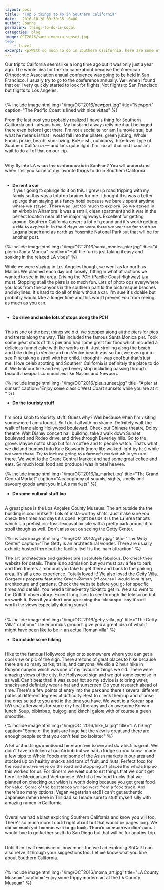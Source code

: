 ```yaml
---
layout: post
title:  "Top 5 things to do in Southern California"
date:   2016-10-28 09:30:35 -0400
author: Joanne
permalink: things-to-do-in-socal
categories: blog
image: OCT2016/santa_monica_sunset.jpg
tags:
    - travel
excerpt: <p>With so much to do in Southern California, here are some of our favourites</p>
---
```

Our trip to California seems like a long time ago but it was only just a year ago.  The whole idea for the trip came about because the American Orthodontic Association annual conference was going to be held in San Francisco.  I usually try to go to the conference annually. Well when I found that out I very quickly started to look for flights.  Not flights to San Francisco but flights to Los Angeles.
<br><br>

{% include image.html
            img="/img/OCT2016/newport.jpg"
            title="Newport"
            caption="The Pacific Coast is lined with nice vistas" %}

From the last post you probably realized I have a thing for Southern California and I always have. My husband always tells me that I belonged there even before I got there.  I'm not a socialite nor am I a movie star, but what he means is that I would fall into the pilates, green juicing, Whole Foods junkie, beach, sun-loving, BoHo-ish, outdoorsy, hike-lover type of Southern California &mdash; and he's quite right. I'm into all that and I couldn't wait to do all of that on our trip.
<br><br>

Why fly into LA when the conference is in SanFran? You will understand when I tell you some
of my favorite things to do in Southern California.
<br><br>

* **Do rent a car**  
If your going to splurge do it on this.  I grew up road tripping with my family so this was a total no brainer for me.  I thought this was a better splurge than staying at a fancy hotel because we barely spent anytime where we stayed. There was just too much to explore.  So we stayed in an Airbnb in Alhambra.  It was a small, clean apartment and it was in the perfect location near all the major highways.  Excellent for getting around.  Southern California covers a lot of ground and it's worth getting a ride to explore it.  In the 4 days we were there we went as far south as Laguna beach and as north as Yosemite National Park but that will be for another post.

{% include image.html
            img="/img/OCT2016/santa_monica_pier.jpg"
            title="A pier in Santa Monica"
            caption="Half the fun is just taking it easy and soaking in the relaxed LA vibes" %}

While we were staying in Los Angeles though, we went as far north as Malibu.  We planned each day out loosely, fitting in what attractions we wanted to see in the area.  Driving the PCH (Pacific Coast Highway) is a must.  Stopping at all the piers is so much fun. Lots of photo ops everywhere you look from the canyons in the southern part to the picturesque beaches and skylines.  It's hard to do all of this without a car.  I'm sure it's doable but probably would take a longer time and this would prevent you from seeing as much as you can.
<br><br>

* **Do drive and make lots of stops along the PCH**
<br>
This is one of the best things we did.  We stopped along all the piers for pics and treats along the way. This included the famous Santa Monica pier. Took some great shots of this pier and had some great fair food which included a delicious funnel cake with the works on it.  Just strolling along the beach and bike riding in Venice and on Venice beach was so fun,  we even got to see Pink taking a stroll with her child. I thought it was cool but that's just me. I love celeb spotting and Southern California is definitely the place to do it. We took our time and enjoyed every stop including passing through beautiful seaport communities like Naples and Newport.

{% include image.html
            img="/img/OCT2016/pier_sunset.jpg"
            title="A pier at sunset"
            caption="Enjoy some classic West Coast sunsets while you are at it " %}

* **Do the touristy stuff**
<br>
I'm not a snob to touristy stuff. Guess why? Well because when I'm visiting somewhere I am a tourist.
So I do it all with no shame.  Definitely walk the walk of fame along Hollywood boulevard. Check out Chinese theatre, Dolby theatre, Walt Disney concert hall building, take a walk down Sunset boulevard and Rodeo drive, and drive through Beverley hills. Go to the grove.  Maybe not to shop but for a coffee and to people watch.  That's what we did and bumped into Kate Bosworth (more like walked right by her) while we were there. Try to include going to a farmer's market while you are  there. We went to the Grand Central Market and had some great coffee and eats.  So much local food and produce I was in total heaven.

{% include image.html
            img="/img/OCT2016/la_market.jpg"
            title="The Grand Central Market"
            caption="A cacophony of sounds, sights, smells and savoury goods await you in LA's markets" %}

* **Do some cultural stuff too**
<br>
A great place is the Los Angeles County Museum. The art outside the the building is cool in itself!! Lots of insta-worthy shots. Just make sure you check the times and days it's open.  Right beside it is the La Brea tar pits which is a prehistoric-fossil excavation site with a pretty park around it to stroll though as well. Don't miss out on seeing the Getty Center.  

{% include image.html
            img="/img/OCT2016/getty.jpg"
            title="The Getty Center"
            caption="The Getty is an architectural wonder. There are usually exhibits hosted there but the facility itself is the main attraction" %}


The art, architecture and gardens are absolutely fabulous.  Do check their website for details.  There is no admission but you must pay a fee to park and then there's a monorail you take to get there and back to the parking area.  It's all a cool experience.  Totally loved it! We also loved the Getty Villa. Gorgeous property featuring Greco-Roman (of course I would love it) art, architecture and gardens. Check the website before you go for specific times and details. You need a timed-entry ticket to get in.  We also went to the Griffith observatory. Expect long lines to see through the telescope but so worth it.   Even if you don't end up seeing the telescope I say it's still worth the views especially during sunset.
<br><br>

{% include image.html
            img="/img/OCT2016/getty_villa.jpg"
            title="The Getty Villa"
            caption="The enormous grounds give you a great idea of what it might have been like to be in an actual Roman villa" %}  

* **Do include some hiking**
<br>
Hike to the famous Hollywood sign or to somewhere where you can get a cool view or pic of the sign.  There are tons of great places to hike because there are so many parks, trails, and canyons.
We did a 2 hour hike in Runyon canyon which was one of my favourite things we did.  There were amazing views of the city, the Hollywood sign and we got some exercise in as well. Can't beat that!  It was super hot so my advice is to bring water, snacks and definitely wear a hat and sunscreen. Do your research ahead of time.  There's a few points of entry into the park and there's several different paths at different degrees of difficulty. Best to check them up and choose the ones suited to you and to the time you have. We went to a Korean spa (Wi spa) afterwards for some dry heat therapy and an awesome Korean lunch. Soup, bibimbap, bulgogi and kimchi galore with of course a green smoothie.  

{% include image.html
            img="/img/OCT2016/hike_la.jpg"
            title="LA hiking"
            caption="Some of the trails are huge but the view is great and there are enough people so that you don't feel too isolated" %}

A lot of the things mentioned here are free to see and do which is great.  We didn't have a kitchen at our Airbnb but we had a fridge so you know i made a few trips to Whole Foods and some of the Asian markets in our area and stocked up on healthy snacks and tons of fruit, and nuts.  Perfect food for the road and we were on the road and stopping off places the whole trip so this worked for us.  For dinners we went out to eat things that we don't get here like Mexican and Vietnamese.  We hit a few food trucks that we planned on checking out which is worth doing because you get great food for value.  Some of the best tacos we had were from a food truck. And there's so many options.  Vegan vegetarian etc!! I can't get authentic Japanese ramen here in Trinidad so I made sure to stuff myself silly with amazing ramen in California.  
<br>

Overall we had a blast exploring Southern California and know you will too.  There's so much more I could right about but that would be pages long.  We did so much yet I cannot wait to go back. There's so much we didn't see. I would love to go further south to San Diego but that will be for another trip.  
<br>

Until then I will reminisce on how much fun we had exploring SoCal! I can also relive it through your suggestions too. Let me know what you love about Southern California.
<br><br>

{% include image.html
            img="/img/OCT2016/moma_art.jpg"
            title="LA County Museum"
            caption="Enjoy some trippy modern art at the LA County Museum" %}
